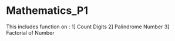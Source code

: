 # Mathematics_P1
This includes function on :
1] Count Digits
2] Palindrome Number
3] Factorial of Number
